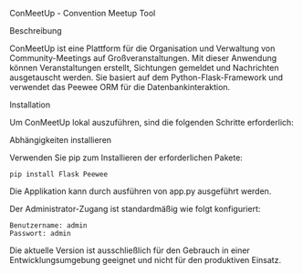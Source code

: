 ConMeetUp - Convention Meetup Tool

Beschreibung

ConMeetUp ist eine Plattform für die Organisation und Verwaltung von Community-Meetings auf Großveranstaltungen. Mit dieser Anwendung können Veranstaltungen erstellt, Sichtungen gemeldet und Nachrichten ausgetauscht werden. Sie basiert auf dem Python-Flask-Framework und verwendet das Peewee ORM für die Datenbankinteraktion.

Installation

Um ConMeetUp lokal auszuführen, sind die folgenden Schritte erforderlich:

Abhängigkeiten installieren

Verwenden Sie pip zum Installieren der erforderlichen Pakete:

    pip install Flask Peewee

Die Applikation kann durch ausführen von app.py ausgeführt werden.

Der Administrator-Zugang ist standardmäßig wie folgt konfiguriert:

    Benutzername: admin
    Passwort: admin

Die aktuelle Version ist ausschließlich für den Gebrauch in einer Entwicklungsumgebung geeignet und nicht für den produktiven Einsatz.
